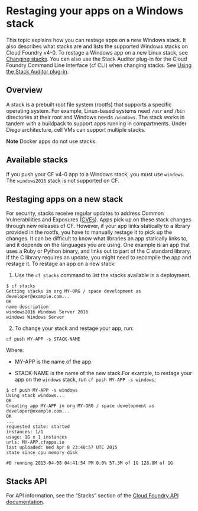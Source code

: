 # Restaging your apps on a Windows stack
This topic explains how you can restage apps on a new Windows stack. It also describes what stacks are and lists the supported Windows stacks on Cloud Foundry v4-0.
To restage a Windows app on a new Linux stack, see [Changing stacks](https://docs.cloudfoundry.org/devguide/deploy-apps/stacks.html).
You can also use the Stack Auditor plug-in for the Cloud Foundry Command Line Interface (cf CLI) when changing stacks. See [Using the Stack Auditor plug-in](https://docs.cloudfoundry.org/adminguide/stack-auditor.html).

## Overview
A stack is a prebuilt root file system (rootfs) that supports a specific operating system. For example, Linux-based systems need `/usr` and `/bin` directories at their root and Windows needs `/windows`. The stack works in tandem with a buildpack to support apps running in compartments. Under Diego architecture, cell VMs can support multiple stacks.

**Note**
Docker apps do not use stacks.

## Available stacks
If you push your CF v4-0 app to a Windows stack, you must use `windows`.
The `windows2016` stack is not supported on CF.

## Restaging apps on a new stack
For security, stacks receive regular updates to address Common Vulnerabilities and Exposures ([CVEs](http://www.ubuntu.com/usn/)). Apps pick up on these stack changes through new releases of CF. However, if your app links statically to a library provided in the rootfs, you have to manually restage it to pick up the changes.
It can be difficult to know what libraries an app statically links to, and it depends on the languages you are using. One example is an app that uses a Ruby or Python binary, and links out to part of the C standard library. If the C library requires an update, you might need to recompile the app and restage it.
To restage an app on a new stack:

1. Use the `cf stacks` command to list the stacks available in a deployment.
```
$ cf stacks
Getting stacks in org MY-ORG / space development as developer@example.com...
OK
name description
windows2016 Windows Server 2016
windows Windows Server
```

2. To change your stack and restage your app, run:
```
cf push MY-APP -s STACK-NAME
```
Where:

* MY-APP is the name of the app.

* STACK-NAME is the name of the new stack.For example, to restage your app on the `windows` stack, run `cf push MY-APP -s windows`:
```
$ cf push MY-APP -s windows
Using stack windows...
OK
Creating app MY-APP in org MY-ORG / space development as developer@example.com...
OK
...
requested state: started
instances: 1/1
usage: 1G x 1 instances
urls: MY-APP.cfapps.io
last uploaded: Wed Apr 8 23:40:57 UTC 2015
state since cpu memory disk

#0 running 2015-04-08 04:41:54 PM 0.0% 57.3M of 1G 128.8M of 1G
```

## Stacks API
For API information, see the “Stacks” section of the [Cloud Foundry API documentation](http://apidocs.cloudfoundry.org).